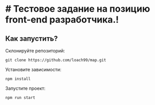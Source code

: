 # # Тестовое задание на позицию front-end разработчика.!
## Как запустить?
Склонируйте репозиторий:

    git clone https://github.com/loach99/map.git
Установите зависимости:

    npm install
Запустите проект:

    npm run start
